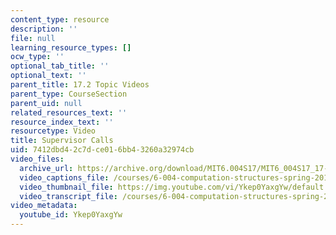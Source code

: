 ```yaml
---
content_type: resource
description: ''
file: null
learning_resource_types: []
ocw_type: ''
optional_tab_title: ''
optional_text: ''
parent_title: 17.2 Topic Videos
parent_type: CourseSection
parent_uid: null
related_resources_text: ''
resource_index_text: ''
resourcetype: Video
title: Supervisor Calls
uid: 7412dbd4-2c7d-ce01-6bb4-3260a32974cb
video_files:
  archive_url: https://archive.org/download/MIT6.004S17/MIT6_004S17_17-02-05_300k.mp4
  video_captions_file: /courses/6-004-computation-structures-spring-2017/4cb95181de385be1b472fd02db7ea2dd_Ykep0YaxgYw.vtt
  video_thumbnail_file: https://img.youtube.com/vi/Ykep0YaxgYw/default.jpg
  video_transcript_file: /courses/6-004-computation-structures-spring-2017/be1541dfc16190f5c99ed30473d39ccf_Ykep0YaxgYw.pdf
video_metadata:
  youtube_id: Ykep0YaxgYw
---
```

